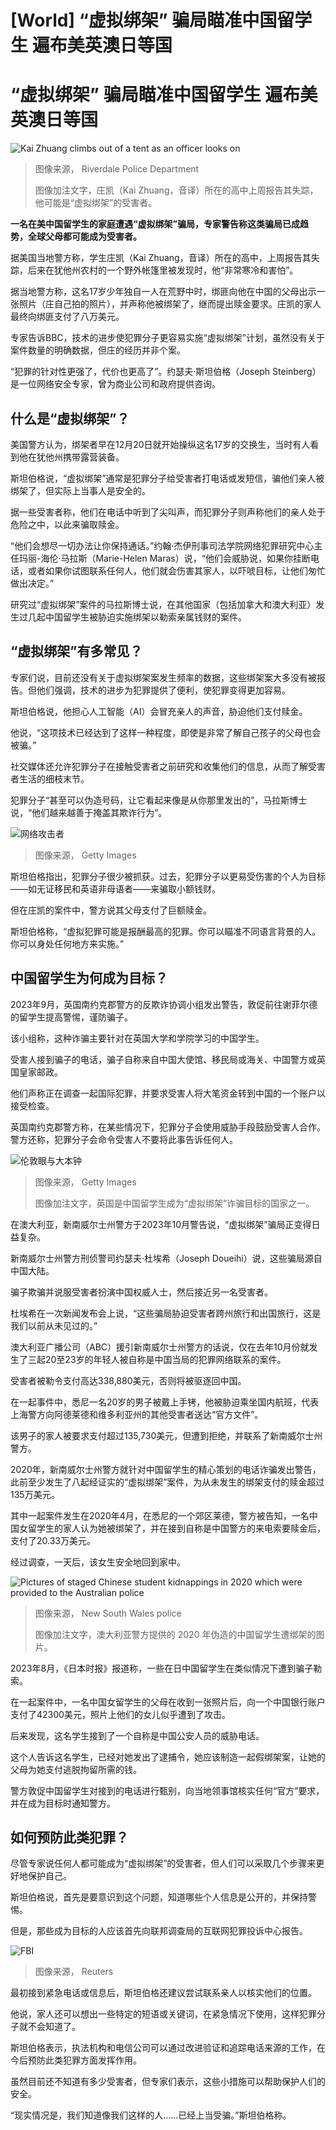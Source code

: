 # [World] “虚拟绑架” 骗局瞄准中国留学生 遍布美英澳日等国

#  “虚拟绑架” 骗局瞄准中国留学生 遍布美英澳日等国


![Kai Zhuang climbs out of a tent as an officer looks on](_132185797_mediaitem132185796.jpg)

> 图像来源，  Riverdale Police Department
>
> 图像加注文字，庄凯（Kai Zhuang，音译）所在的高中上周报告其失踪，他可能是“虚拟绑架”的受害者。

**一名在美中国留学生的家庭遭遇“虚拟绑架”骗局，专家警告称这类骗局已成趋势，全球父母都可能成为受害者。**

据美国当地警方称，学生庄凯（Kai Zhuang，音译）所在的高中，上周报告其失踪，后来在犹他州农村的一个野外帐篷里被发现时，他“非常寒冷和害怕”。

据当地警方称，这名17岁少年独自一人在荒野中时，绑匪向他在中国的父母出示一张照片（庄自己拍的照片），并声称他被绑架了，继而提出赎金要求。庄凯的家人最终向绑匪支付了八万美元。

专家告诉BBC，技术的进步使犯罪分子更容易实施“虚拟绑架”计划，虽然没有关于案件数量的明确数据，但庄的经历并非个案。

“犯罪的针对性更强了，代价也更高了”。约瑟夫·斯坦伯格（Joseph Steinberg）是一位网络安全专家，曾为商业公司和政府提供咨询。

##  什么是“虚拟绑架”？

美国警方认为，绑架者早在12月20日就开始操纵这名17岁的交换生，当时有人看到他在犹他州携带露营装备。

斯坦伯格说，“虚拟绑架”通常是犯罪分子给受害者打电话或发短信，骗他们亲人被绑架了，但实际上当事人是安全的。

据一些受害者称，他们在电话中听到了尖叫声，而犯罪分子则声称他们的亲人处于危险之中，以此来骗取赎金。

“他们会想尽一切办法让你保持通话。”约翰·杰伊刑事司法学院网络犯罪研究中心主任玛丽-海伦·马拉斯（Marie-Helen Maras）说，“他们会威胁说，如果你挂断电话，或者如果你试图联系任何人，他们就会伤害其家人，以吓唬目标，让他们匆忙做出决定。”

研究过“虚拟绑架”案件的马拉斯博士说，在其他国家（包括加拿大和澳大利亚）发生过几起中国留学生被胁迫实施绑架以勒索亲属钱财的案件。

##  “虚拟绑架”有多常见？

专家们说，目前还没有关于虚拟绑架案发生频率的数据，这些绑架案大多没有被报告。但他们强调，技术的进步为犯罪提供了便利，使犯罪变得更加容易。

斯坦伯格说，他担心人工智能（AI）会冒充亲人的声音，胁迫他们支付赎金。

他说，“这项技术已经达到了这样一种程度，即使是非常了解自己孩子的父母也会被骗。”

社交媒体还允许犯罪分子在接触受害者之前研究和收集他们的信息，从而了解受害者生活的细枝末节。

犯罪分子“甚至可以伪造号码，让它看起来像是从你那里发出的”，马拉斯博士说，“他们越来越善于掩盖其欺诈行为”。

![网络攻击者](_132190606_fde22a68-afed-48cc-9bd3-968348daacec.jpg)

> 图像来源，  Getty Images

斯坦伯格指出，犯罪分子很少被抓获。过去，犯罪分子以更易受伤害的个人为目标——如无证移民和英语非母语者——来骗取小额钱财。

但在庄凯的案件中，警方说其父母支付了巨额赎金。

斯坦伯格称，“虚拟犯罪可能是报酬最高的犯罪。你可以瞄准不同语言背景的人。你可以身处任何地方来实施。”

##  中国留学生为何成为目标？

2023年9月，英国南约克郡警方的反欺诈协调小组发出警告，敦促前往谢菲尔德的留学生提高警惕，谨防骗子。

该小组称，这种诈骗主要针对在英国大学和学院学习的中国学生。

受害人接到骗子的电话，骗子自称来自中国大使馆、移民局或海关、中国警方或英国皇家邮政。

他们声称正在调查一起国际犯罪，并要求受害人将大笔资金转到中国的一个账户以接受检查。

英国南约克郡警方称，在某些情况下，犯罪分子会使用威胁手段鼓励受害人合作。警方还称，犯罪分子会命令受害人不要将此事告诉任何人。

![伦敦眼与大本钟](_132190609_c0506628-2042-4b39-9dc2-7372585d8f40.jpg)

> 图像来源，  Getty Images
>
> 图像加注文字，英国是中国留学生成为“虚拟绑架”诈骗目标的国家之一。

在澳大利亚，新南威尔士州警方于2023年10月警告说，“虚拟绑架”骗局正变得日益复杂。

新南威尔士州警方刑侦警司约瑟夫·杜埃希（Joseph Doueihi）说，这些骗局源自中国大陆。

骗子欺骗并说服受害者扮演中国权威人士，然后接近另一名受害者。

杜埃希在一次新闻发布会上说，“这些骗局胁迫受害者跨州旅行和出国旅行，这是我们以前从未见过的。”

澳大利亚广播公司（ABC）援引新南威尔士州警方的话说，仅在去年10月份就发生了三起20至23岁的年轻人被自称是中国当局的犯罪网络联系的案件。

受害者被勒令支付高达338,880美元，否则将被驱逐回中国。

在一起事件中，悉尼一名20岁的男子被戴上手铐，他被胁迫乘坐国内航班，代表上海警方向阿德莱德和维多利亚州的其他受害者送达“官方文件”。

该男子的家人被要求支付超过135,730美元，但遭到拒绝，并联系了新南威尔士州警方。

2020年，新南威尔士州警方就针对中国留学生的精心策划的电话诈骗发出警告，此前至少发生了八起经证实的“虚拟绑架”案件，为从未发生的绑架支付的赎金超过135万美元。

其中一起案件发生在2020年4月，在悉尼的一个郊区莱德，警方被告知，一名中国女留学生的家人认为她被绑架了，并在接到自称是中国警方的来电索要赎金后，支付了20.33万美元。

经过调查，一天后，该女生安全地回到家中。

![Pictures of staged Chinese student kidnappings in 2020 which were provided to the Australian police](_132191281_e228f4b5-c5a8-42c0-b53b-5318099d3ce0.jpg)

> 图像来源，  New South Wales police
>
> 图像加注文字，澳大利亚警方提供的 2020 年伪造的中国留学生遭绑架的图片。

2023年8月，《日本时报》报道称，一些在日中国留学生在类似情况下遭到骗子勒索。

在一起案件中，一名中国女留学生的父母在收到一张照片后，向一个中国银行账户支付了42300美元，照片上他们的女儿似乎遭到了攻击。

后来发现，这名学生接到了一个自称是中国公安人员的威胁电话。

这个人告诉这名学生，已经对她发出了逮捕令，她应该制造一起假绑架案，让她的父母为她支付逃脱拘留所需的钱。

警方敦促中国留学生对接到的电话进行甄别，向当地领事馆核实任何“官方”要求，并在成为目标时通知警方。

##  如何预防此类犯罪？

尽管专家说任何人都可能成为“虚拟绑架”的受害者，但人们可以采取几个步骤来更好地保护自己。

斯坦伯格说，首先是要意识到这个问题，知道哪些个人信息是公开的，并保持警惕。

但是，那些成为目标的人应该首先向联邦调查局的互联网犯罪投诉中心报告。

![FBI](_132194216_fbi_reuters.jpg)

> 图像来源，  Reuters

最初接到紧急电话或信息后，斯坦伯格还建议尝试联系亲人以核实他们的位置。

他说，家人还可以想出一些特定的短语或关键词，在紧急情况下使用，这样犯罪分子就不会知道了。

斯坦伯格表示，执法机构和电信公司可以通过改进验证和追踪电话来源的工作，在今后预防此类犯罪方面发挥作用。

虽然目前还不知道有多少受害者，但专家们表示，这些小措施可以帮助保护人们的安全。

“现实情况是，我们知道像我们这样的人......已经上当受骗。”斯坦伯格称。


